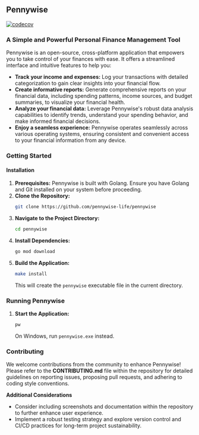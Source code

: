 ## Pennywise
[![codecov](https://codecov.io/gh/pennywise-life/pennywise/graph/badge.svg?token=RJZWLE3EIW)](https://codecov.io/gh/pennywise-life/pennywise)
### A Simple and Powerful Personal Finance Management Tool

Pennywise is an open-source, cross-platform application that empowers you to take control of your finances with ease. It offers a streamlined interface and intuitive features to help you:

* **Track your income and expenses:** Log your transactions with detailed categorization to gain clear insights into your financial flow.
* **Create informative reports:** Generate comprehensive reports on your financial data, including spending patterns, income sources, and budget summaries, to visualize your financial health.
* **Analyze your financial data:** Leverage Pennywise's robust data analysis capabilities to identify trends, understand your spending behavior, and make informed financial decisions.
* **Enjoy a seamless experience:** Pennywise operates seamlessly across various operating systems, ensuring consistent and convenient access to your financial information from any device.

### Getting Started

#### Installation

1. **Prerequisites:** Pennywise is built with Golang. Ensure you have Golang and Git installed on your system before proceeding.
2. **Clone the Repository:**
   ```bash
   git clone https://github.com/pennywise-life/pennywise
   ```
3. **Navigate to the Project Directory:**
   ```bash
   cd pennywise
   ```
4. **Install Dependencies:**
   ```bash
   go mod download
   ```
5. **Build the Application:**
   ```bash
   make install
   ```
   This will create the `pennywise` executable file in the current directory.

### Running Pennywise

1. **Start the Application:**
   ```bash
   pw
   ```
   On Windows, run `pennywise.exe` instead.

### Contributing

We welcome contributions from the community to enhance Pennywise! Please refer to the **CONTRIBUTING.md** file within the repository for detailed guidelines on reporting issues, proposing pull requests, and adhering to coding style conventions.

**Additional Considerations**

* Consider including screenshots and documentation within the repository to further enhance user experience.
* Implement a robust testing strategy and explore version control and CI/CD practices for long-term project sustainability.
